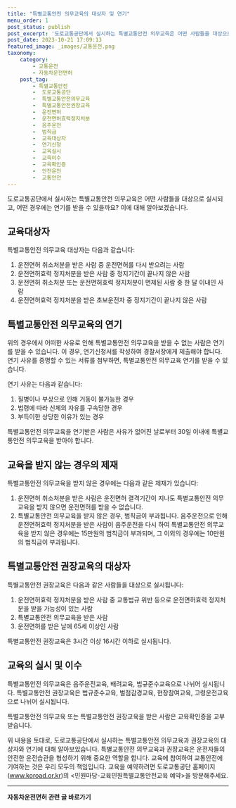 ```yaml
---
title: "특별교통안전 의무교육의 대상자 및 연기"
menu_order: 1
post_status: publish
post_excerpt: '도로교통공단에서 실시하는 특별교통안전 의무교육은 어떤 사람들을 대상으로 실시되고, 어떤 경우에는 연기를 받을 수 있을까요  이에 대해 알아보겠습니다.'
post_date: 2023-10-21 17:09:13
featured_image: _images/교통운전.png
taxonomy:
    category:
        - 교통운전
        - 자동차운전면허
    post_tag:
        - 특별교통안전
        -  도로교통공단
        -  특별교통안전의무교육
        -  특별교통안전권장교육
        -  운전면허
        -  운전면허효력정지처분
        -  음주운전
        -  범칙금
        -  교육대상자
        -  연기신청
        -  교육실시
        -  교육이수
        -  교육확인증
        -  안전운전
        -  교통안전
---
```



도로교통공단에서 실시하는 특별교통안전 의무교육은 어떤 사람들을 대상으로 실시되고, 어떤 경우에는 연기를 받을 수 있을까요? 이에 대해 알아보겠습니다.

## 교육대상자

특별교통안전 의무교육 대상자는 다음과 같습니다:

1. 운전면허 취소처분을 받은 사람 중 운전면허를 다시 받으려는 사람
2. 운전면허효력 정지처분을 받은 사람 중 정지기간이 끝나지 않은 사람
3. 운전면허 취소처분 또는 운전면허효력 정지처분이 면제된 사람 중 한 달 이내인 사람
4. 운전면허효력 정지처분을 받은 초보운전자 중 정지기간이 끝나지 않은 사람

## 특별교통안전 의무교육의 연기

위의 경우에서 어떠한 사유로 인해 특별교통안전 의무교육을 받을 수 없는 사람은 연기를 받을 수 있습니다. 이 경우, 연기신청서를 작성하여 경찰서장에게 제출해야 합니다. 연기 사유를 증명할 수 있는 서류를 첨부하면, 특별교통안전 의무교육 연기를 받을 수 있습니다.

연기 사유는 다음과 같습니다:

1. 질병이나 부상으로 인해 거동이 불가능한 경우
2. 법령에 따라 신체의 자유를 구속당한 경우
3. 부득이한 상당한 이유가 있는 경우

특별교통안전 의무교육을 연기받은 사람은 사유가 없어진 날로부터 30일 이내에 특별교통안전 의무교육을 받아야 합니다.

## 교육을 받지 않는 경우의 제재

특별교통안전 의무교육을 받지 않은 경우에는 다음과 같은 제재가 있습니다:

1. 운전면허 취소처분을 받은 사람은 운전면허 결격기간이 지나도 특별교통안전 의무교육을 받지 않으면 운전면허를 받을 수 없습니다.
2. 특별교통안전 의무교육을 받지 않은 경우, 범칙금이 부과됩니다. 음주운전으로 인해 운전면허효력 정지처분을 받은 사람이 음주운전을 다시 하여 특별교통안전 의무교육을 받지 않은 경우에는 15만원의 범칙금이 부과되며, 그 이외의 경우에는 10만원의 범칙금이 부과됩니다.

## 특별교통안전 권장교육의 대상자

특별교통안전 권장교육은 다음과 같은 사람들을 대상으로 실시됩니다:

1. 운전면허효력 정지처분을 받은 사람 중 교통법규 위반 등으로 운전면허효력 정지처분을 받을 가능성이 있는 사람
2. 특별교통안전 의무교육을 받은 사람
3. 운전면허를 받은 날에 65세 이상인 사람

특별교통안전 권장교육은 3시간 이상 16시간 이하로 실시됩니다.

## 교육의 실시 및 이수

특별교통안전 의무교육은 음주운전교육, 배려교육, 법규준수교육으로 나뉘어 실시됩니다. 특별교통안전 권장교육은 법규준수교육, 벌점감경교육, 현장참여교육, 고령운전교육으로 나뉘어 실시됩니다.

특별교통안전 의무교육 또는 특별교통안전 권장교육을 받은 사람은 교육확인증을 교부받습니다.

위 내용을 토대로, 도로교통공단에서 실시하는 특별교통안전 의무교육과 권장교육의 대상자와 연기에 대해 알아보았습니다. 특별교통안전 의무교육과 권장교육은 운전자들의 안전한 운전습관을 형성하기 위해 중요한 역할을 합니다. 교육에 참여하여 교통안전에 기여하는 것은 우리 모두의 책임입니다. 교육을 예약하려면 도로교통공단 홈페이지(www.koroad.or.kr)의 <민원마당-교육민원특별교통안전교육 예약>을 방문해주세요.

<!-- wp:separator -->
<hr class="wp-block-separator has-alpha-channel-opacity"/>
<!-- /wp:separator -->

<!-- wp:group {"backgroundColor":"base","layout":{"type":"constrained"}} -->
<div class="wp-block-group has-base-background-color has-background"><!-- wp:paragraph {"align":"center","fontSize":"medium"} -->
<p class="has-text-align-center has-large-font-size"><strong>자동차운전면허 관련 글 바로가기</strong></p>
<!-- /wp:paragraph -->


<!-- wp:latest-posts
{"categories":[{"id":2641,"count":19,"description":"","link":"https://uknowlaw.com/category/%ec%9e%90%eb%8f%99%ec%b0%a8%ec%9a%b4%ec%a0%84%eb%a9%b4%ed%97%88/","name":"자동차운전면허","slug":"자동차운전면허","taxonomy":"category","parent":0,"meta":[],"_links":{"self":[{"href":"https://uknowlaw.com/wp-json/wp/v2/categories/2641"}],"collection":[{"href":"https://uknowlaw.com/wp-json/wp/v2/categories"}],"about":[{"href":"https://uknowlaw.com/wp-json/wp/v2/taxonomies/category"}],"wp:post_type":[{"href":"https://uknowlaw.com/wp-json/wp/v2/posts?categories=2641"}],"curies":[{"name":"wp","href":"https://api.w.org/{rel}","templated":true}]}}],"postsToShow":100,"excerptLength":28,"postLayout":"grid","columns":2,"featuredImageAlign":"left","featuredImageSizeSlug":"large","fontSize":"small"} /--></div>
<!-- /wp:group -->